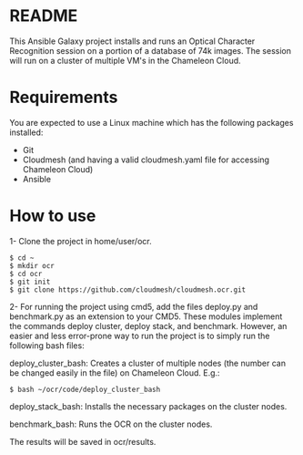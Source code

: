 README
========
 
This Ansible Galaxy project installs and runs an Optical Character Recognition
session on a portion of a database of 74k images. The session will run on a
cluster of multiple VM's in the Chameleon Cloud.

Requirements
================

You are expected to use a Linux machine which has the following packages installed:
- Git
- Cloudmesh (and having a valid cloudmesh.yaml file for accessing Chameleon Cloud)
- Ansible

How to use
================

1- Clone the project in home/user/ocr.
```
$ cd ~
$ mkdir ocr
$ cd ocr
$ git init
$ git clone https://github.com/cloudmesh/cloudmesh.ocr.git

```
2- For running the project using cmd5, add the files deploy.py and benchmark.py
as an extension to your CMD5. These modules implement the commands deploy cluster,
deploy stack, and benchmark.
However, an easier and less error-prone way to run the project is to simply run
the following bash files:

deploy_cluster_bash: Creates a cluster of multiple nodes (the number can be
changed easily in the file) on Chameleon Cloud. E.g.:

```
$ bash ~/ocr/code/deploy_cluster_bash

```
deploy_stack_bash: Installs the necessary packages on the cluster nodes.

benchmark_bash: Runs the OCR on the cluster nodes.

The results will be saved in ocr/results.
